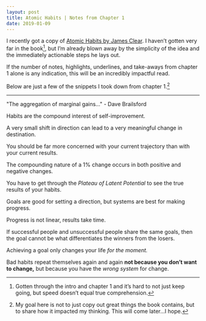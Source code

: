 ```yaml
---
layout: post
title: Atomic Habits | Notes from Chapter 1
date: 2019-01-09
---
```


I recently got a copy of [Atomic Habits by James Clear](https://atomichabits.com). I haven’t gotten very far in the book[^1], but I’m already blown away by the simplicity of the idea and the immediately actionable steps he lays out.

If the number of notes, highlights, underlines, and take-aways from chapter 1 alone is any indication, this will be an incredibly impactful read.

Below are just a few of the snippets I took down from chapter 1.[^2]

---

"The aggregation of marginal gains..." - Dave Brailsford

Habits are the compound interest of self-improvement.

A very small shift in direction can lead to a very meaningful change in destination.

You should be far more concerned with your current trajectory than with your current results.

The compounding nature of a 1% change occurs in both positive and negative changes.

You have to get through the *Plateau of Latent Potential* to see the true results of your habits.

Goals are good for setting a direction, but systems are best for making progress.

Progress is not linear, results take time.

If successful people and unsuccessful people share the same goals, then the goal cannot be what differentiates the winners from the losers.

Achieving a goal only changes your life *for the moment.*

Bad habits repeat themselves again and again **not because you don’t want to change,** but because you have the *wrong system* for change.



[^1]: Gotten through the intro and chapter 1 and it’s hard to not just keep going, but speed doesn’t equal true comprehension.
[^2]: My goal here is not to just copy out great things the book contains, but to share how it impacted my thinking. This will come later...I hope.
